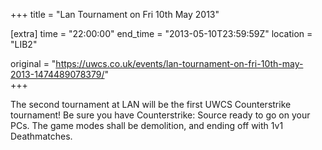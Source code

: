 +++
title = "Lan Tournament on Fri 10th May 2013"

[extra]
time = "22:00:00"
end_time = "2013-05-10T23:59:59Z"
location = "LIB2"

original = "https://uwcs.co.uk/events/lan-tournament-on-fri-10th-may-2013-1474489078379/"    
+++

The second tournament at LAN will be the first UWCS Counterstrike tournament\! Be sure you have Counterstrike: Source ready to go on your PCs. The game modes shall be demolition, and ending off with 1v1 Deathmatches.

